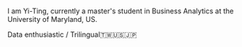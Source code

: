 ### 
I am Yi-Ting, currently a master's student in Business Analytics at the University of Maryland, US.

Data enthusiastic / Trilingual🇹🇼🇺🇸🇯🇵
<!--
**laiyti/laiyti** is a ✨ _special_ ✨ repository because its `README.md` (this file) appears on your GitHub profile.

Here are some ideas to get you started:

- 🔭 I’m currently working on ...
- 🌱 I’m currently learning ...
- 👯 I’m looking to collaborate on ...
- 🤔 I’m looking for help with ...
- 💬 Ask me about ...
- 📫 How to reach me: ...
- 😄 Pronouns: ...
- ⚡ Fun fact: ...
-->
